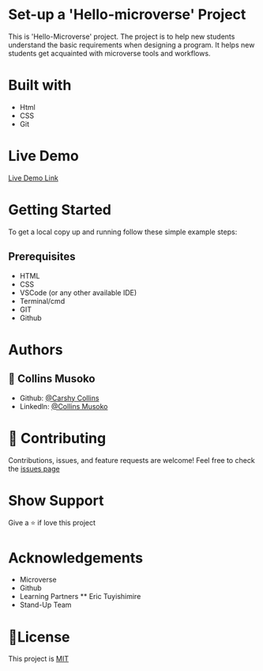 # Set-up a 'Hello-microverse' Project
This is 'Hello-Microverse' project. The project is to help new students understand the basic requirements when designing a program. It helps new students get acquainted with microverse tools and workflows.   
# Built with
* Html
* CSS
* Git
# Live Demo
[Live Demo Link](http://127.0.0.1:5500/Hello-microverse/index.html)
# Getting Started
To get a local copy up and running follow these simple example steps:
## Prerequisites
* HTML
* CSS
* VSCode (or any other available IDE)
* Terminal/cmd
* GIT
* Github
# Authors
## 👤 Collins Musoko
* Github: [@Carshy Collins](https://github.com/)
* Linkedln: [@Collins Musoko](https://www.linkedin.com/feed/)
# 🤝 Contributing
Contributions, issues, and feature requests are welcome!
Feel free to check the [issues page](https://github.com/Carshy/Hello-microverse/issues)
# Show Support
Give a ⭐️ if love this project 
# Acknowledgements
* Microverse
* Github
* Learning Partners
** Eric Tuyishimire
* Stand-Up Team
# 📝License
This project is [MIT](https://github.com/Carshy/readme-template/blob/master/MIT.md)
